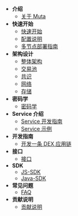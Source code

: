 - **介绍**
	- [关于 Muta](/intro.md)
- **快速开始**
	- [快速开始](/getting_started.md)
	- [配置说明](/config.md)
	- [多节点部署指南](/multi_node_deploy.md)
- **架构设计**
	- [整体架构](/arch.md)
	- [交易池](/transaction_pool.md)
	- [共识](/overlord.md)
	- [网络](/network.md)
	- [存储](/storage.md)
- **密码学**
    - [密码学](/crypto.md)
- **Service 介绍**
	- [Service 开发指南](/service_dev.md)
	- [Service 示例](/service_eg.md)
- **开发指南**
    - [开发一条 DEX 应用链](dex.md)
- **接口**
	- [接口](/graphql_api.md)
- **SDK**
	- [JS-SDK](/js_sdk.md)
	- [Java-SDK](/java_sdk.md)
- **常见问题**
	- [FAQ](/faq.md)
- **贡献说明**
	- [贡献说明](/contribute.md)
